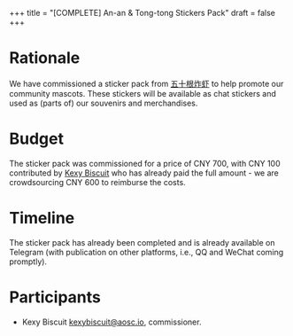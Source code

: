 +++
title = "[COMPLETE] An-an & Tong-tong Stickers Pack"
draft = false
+++

# Rationale

We have commissioned a sticker pack from [五十根炸虾](https://www.mihuashi.com/profiles/571437) to help promote our community mascots. These stickers will be available as chat stickers and used as (parts of) our souvenirs and merchandises.

# Budget

The sticker pack was commissioned for a price of CNY 700, with CNY 100 contributed by [Kexy Biscuit](https://github.com/KexyBiscuit) who has already paid the full amount - we are crowdsourcing CNY 600 to reimburse the costs.

# Timeline

The sticker pack has already been completed and is already available on Telegram (with publication on other platforms, i.e., QQ and WeChat coming promptly).

# Participants

- Kexy Biscuit <kexybiscuit@aosc.io>, commissioner.
